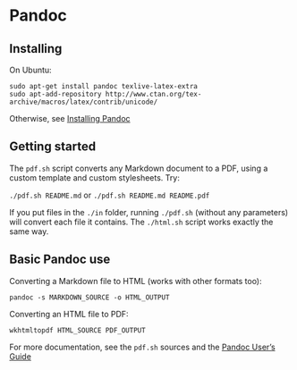 # Pandoc

## Installing

On Ubuntu:

    sudo apt-get install pandoc texlive-latex-extra
    sudo apt-add-repository http://www.ctan.org/tex-archive/macros/latex/contrib/unicode/

Otherwise, see [Installing Pandoc](http://johnmacfarlane.net/pandoc/installing.html)


## Getting started

The `pdf.sh` script converts any Markdown document to a PDF, using a custom template and custom stylesheets. Try:

`./pdf.sh README.md` or `./pdf.sh README.md README.pdf`

If you put files in the `./in` folder, running `./pdf.sh` (without any parameters) will convert each file it contains. The `./html.sh` script works exactly the same way.

## Basic Pandoc use

Converting a Markdown file to HTML (works with other formats too):

`pandoc -s MARKDOWN_SOURCE -o HTML_OUTPUT`

Converting an HTML file to PDF:

`wkhtmltopdf HTML_SOURCE PDF_OUTPUT`

For more documentation, see the `pdf.sh` sources and the [Pandoc User’s Guide](http://johnmacfarlane.net/pandoc/README.html)
